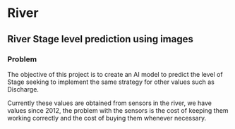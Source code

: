 # River 

## River Stage level prediction using images

### Problem
The objective of this project is to create an AI model to predict the level of Stage seeking to implement the same strategy for other values such as Discharge.

Currently these values are obtained from sensors in the river, we have values since 2012, the problem with the sensors is the cost of keeping them working correctly and the cost of buying them whenever necessary.